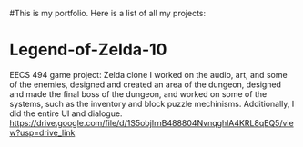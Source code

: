 #This is my portfolio. Here is a list of all my projects:

# Legend-of-Zelda-10
EECS 494 game project: Zelda clone
I worked on the audio, art, and some of the enemies, designed and created an area of the dungeon, designed and made the final boss of the dungeon, and worked on some of the systems, such as the inventory and block puzzle mechinisms. Additionally, I did the entire UI and dialogue.  
https://drive.google.com/file/d/1S5objIrnB488804NvnqghlA4KRL8qEQ5/view?usp=drive_link 


